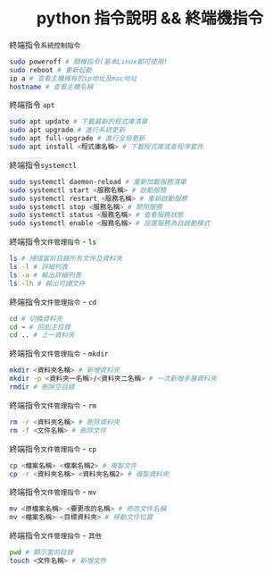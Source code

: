 # <div align="center">python 指令說明 && 終端機指令</div>

終端指令`系統控制指令`
```bash
sudo poweroff # 關機指令(基本Linux都可使用)
sudo reboot # 重新起動
ip a # 查看主機擁有的ip地址及mac地址
hostname # 查看主機名稱
```

終端指令 `apt`
```bash
sudo apt update # 下載最新的程式庫清單
sudo apt upgrade # 進行系統更新
sudo apt full-upgrade # 進行全局更新
sudo apt install <程式庫名稱> # 下載程式庫或者程序套件
```

終端指令`systemctl`
```bash
sudo systemctl daemon-reload # 重新加載服務清單
sudo systemctl start <服務名稱> # 啟動服務
sudo systemctl restart <服務名稱> # 重新啟動服務
sudo systemctl stop <服務名稱> # 關閉服務
sudo systemctl status <服務名稱> # 查看服務狀態
sudo systemctl enable <服務名稱> # 設置服務為自啟動模式
```

終端指令`文件管理指令` - `ls`
```bash
ls # 掃描當前目錄所有文件及資料夾
ls -l # 詳細列表
ls -a # 輸出詳細列表
ls -lh # 輸出可讀文件
```

終端指令`文件管理指令` - `cd`
```bash
cd # 切換資料夾
cd ~ # 回到主目錄
cd .. # 上一資料夾
```

終端指令`文件管理指令` - `mkdir`
```bash
mkdir <資料夾名稱> # 新增資料夾
mkdir -p <資料夾一名稱>/<資料夾二名稱> # 一次新增多層資料夾
rmdir # 刪除空目錄
```

終端指令`文件管理指令` - `rm`
```bash
rm -r <資料夾名稱> # 刪除資料夾
rm -f <文件名稱> # 刪除文件
```

終端指令`文件管理指令` - `cp`
```bash
cp <檔案名稱> <檔案名稱2> # 複製文件
cp -r <資料夾名稱> <資料夾名稱2> # 複製資料夾
```

終端指令`文件管理指令` - `mv`
```bash
mv <原檔案名稱> <要更改的名稱> # 修改文件名稱
mv <檔案名稱> <目標資料夾> # 移動文件位置
```

終端指令`文件管理指令` - `其他`
```bash
pwd # 顯示當前目錄
touch <文件名稱> # 新增文件
```